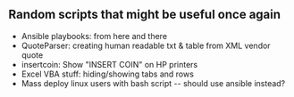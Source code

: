 ## Random scripts that might be useful once again
* Ansible playbooks:
  from here and there
* QuoteParser: creating human readable txt & table from XML vendor quote
* insertcoin: Show "INSERT COIN" on HP printers
* Excel VBA stuff: hiding/showing tabs and rows
* Mass deploy linux users with bash script -- should use ansible instead?
